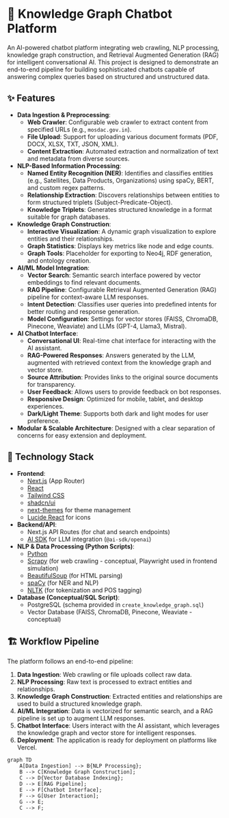 # 🧭 Knowledge Graph Chatbot Platform

An AI-powered chatbot platform integrating web crawling, NLP processing, knowledge graph construction, and Retrieval Augmented Generation (RAG) for intelligent conversational AI. This project is designed to demonstrate an end-to-end pipeline for building sophisticated chatbots capable of answering complex queries based on structured and unstructured data.

## ✨ Features

*   **Data Ingestion & Preprocessing**:
    *   **Web Crawler**: Configurable web crawler to extract content from specified URLs (e.g., `mosdac.gov.in`).
    *   **File Upload**: Support for uploading various document formats (PDF, DOCX, XLSX, TXT, JSON, XML).
    *   **Content Extraction**: Automated extraction and normalization of text and metadata from diverse sources.
*   **NLP-Based Information Processing**:
    *   **Named Entity Recognition (NER)**: Identifies and classifies entities (e.g., Satellites, Data Products, Organizations) using spaCy, BERT, and custom regex patterns.
    *   **Relationship Extraction**: Discovers relationships between entities to form structured triplets (Subject-Predicate-Object).
    *   **Knowledge Triplets**: Generates structured knowledge in a format suitable for graph databases.
*   **Knowledge Graph Construction**:
    *   **Interactive Visualization**: A dynamic graph visualization to explore entities and their relationships.
    *   **Graph Statistics**: Displays key metrics like node and edge counts.
    *   **Graph Tools**: Placeholder for exporting to Neo4j, RDF generation, and ontology creation.
*   **AI/ML Model Integration**:
    *   **Vector Search**: Semantic search interface powered by vector embeddings to find relevant documents.
    *   **RAG Pipeline**: Configurable Retrieval Augmented Generation (RAG) pipeline for context-aware LLM responses.
    *   **Intent Detection**: Classifies user queries into predefined intents for better routing and response generation.
    *   **Model Configuration**: Settings for vector stores (FAISS, ChromaDB, Pinecone, Weaviate) and LLMs (GPT-4, Llama3, Mistral).
*   **AI Chatbot Interface**:
    *   **Conversational UI**: Real-time chat interface for interacting with the AI assistant.
    *   **RAG-Powered Responses**: Answers generated by the LLM, augmented with retrieved context from the knowledge graph and vector store.
    *   **Source Attribution**: Provides links to the original source documents for transparency.
    *   **User Feedback**: Allows users to provide feedback on bot responses.
    *   **Responsive Design**: Optimized for mobile, tablet, and desktop experiences.
    *   **Dark/Light Theme**: Supports both dark and light modes for user preference.
*   **Modular & Scalable Architecture**: Designed with a clear separation of concerns for easy extension and deployment.

## 🚀 Technology Stack

*   **Frontend**:
    *   [Next.js](https://nextjs.org/) (App Router)
    *   [React](https://react.dev/)
    *   [Tailwind CSS](https://tailwindcss.com/)
    *   [shadcn/ui](https://ui.shadcn.com/)
    *   [next-themes](https://github.com/pacocoursey/next-themes) for theme management
    *   [Lucide React](https://lucide.dev/icons/) for icons
*   **Backend/API**:
    *   Next.js API Routes (for chat and search endpoints)
    *   [AI SDK](https://sdk.vercel.ai/) for LLM integration (`@ai-sdk/openai`)
*   **NLP & Data Processing (Python Scripts)**:
    *   [Python](https://www.python.org/)
    *   [Scrapy](https://scrapy.org/) (for web crawling - conceptual, Playwright used in frontend simulation)
    *   [BeautifulSoup](https://www.crummy.com/software/BeautifulSoup/bs4/doc/) (for HTML parsing)
    *   [spaCy](https://spacy.io/) (for NER and NLP)
    *   [NLTK](https://www.nltk.org/) (for tokenization and POS tagging)
*   **Database (Conceptual/SQL Script)**:
    *   PostgreSQL (schema provided in `create_knowledge_graph.sql`)
    *   Vector Database (FAISS, ChromaDB, Pinecone, Weaviate - conceptual)

## 🏗 Workflow Pipeline

The platform follows an end-to-end pipeline:

1.  **Data Ingestion**: Web crawling or file uploads collect raw data.
2.  **NLP Processing**: Raw text is processed to extract entities and relationships.
3.  **Knowledge Graph Construction**: Extracted entities and relationships are used to build a structured knowledge graph.
4.  **AI/ML Integration**: Data is vectorized for semantic search, and a RAG pipeline is set up to augment LLM responses.
5.  **Chatbot Interface**: Users interact with the AI assistant, which leverages the knowledge graph and vector store for intelligent responses.
6.  **Deployment**: The application is ready for deployment on platforms like Vercel.

```mermaid title="Knowledge Graph Chatbot Workflow"
graph TD
    A[Data Ingestion] --> B{NLP Processing};
    B --> C[Knowledge Graph Construction];
    C --> D{Vector Database Indexing};
    D --> E[RAG Pipeline];
    E --> F[Chatbot Interface];
    F --> G[User Interaction];
    G --> E;
    C --> F;
